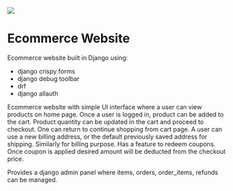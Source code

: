![](stone-paper-scissor.gif)

# Ecommerce Website

Ecommerce website built in Django using:
- django crispy forms
- django debug toolbar
- drf
- django allauth

Ecommerce website with simple UI interface where a user can view products on home page. Once a user is logged in, product can be added to the cart.
Product quantity can be updated in the cart and proceed to checkout. One can return to continue shopping from cart page.
A user can use a new billing address, or the default previously saved address for shipping. Similarly for billing purpose.
Has a feature to redeem coupons. Once coupon is applied desired amount will be deducted from the checkout price.

Provides a django admin panel where items, orders, order_items, refunds can be managed.
